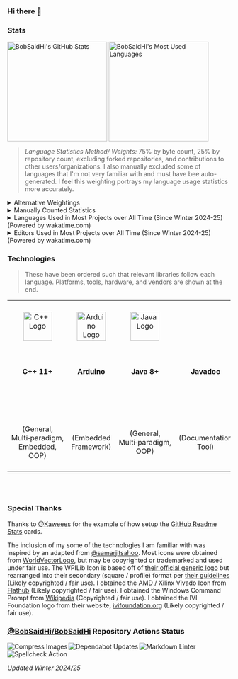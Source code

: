 ### Hi there 👋

<!--
**BobSaidHi/BobSaidHi** is a ✨ _special_ ✨ repository because its `README.md` (this file) appears on your GitHub profile.

Here are some ideas to get you started:

- 🔭 I’m currently working on ...
- 🌱 I’m currently learning ...
- 👯 I’m looking to collaborate on ...
- 🤔 I’m looking for help with ...
- 💬 Ask me about ...
- 📫 How to reach me: ...
- 😄 Pronouns: ...
- ⚡ Fun fact: ...
-->

### Stats

<!-- Public Instance
![BobSaidHi's GitHub stats](https://github-readme-stats.vercel.app/api?username=BobSaidHi&show_icons=true&theme=transparent) ![Top Langs](https://github-readme-stats.vercel.app/api/top-langs/?username=BobSaidHi&exclude_repo=&hide=Dockerfile,Processing)
-->

<!-- Private Instance, slightly more accurate, especially for the main stats card -->
<!-- This alignment is still less than ideal though
![BobSaidHi's GitHub stats](https://github-readme-stats-omega-drab-90.vercel.app/api?username=BobSaidHi&show_icons=true&theme=transparent) ![Top Langs](https://github-readme-stats-omega-drab-90.vercel.app/api/top-langs/?username=BobSaidHi&exclude_repo=&hide=Dockerfile,Processing)
-->

<!-- Begin HTML -->
<!-- Private Instance w/ better formatting -->
<div>
  <img height=225 align="center"
    src="https://github-readme-stats-omega-drab-90.vercel.app/api?username=BobSaidHi&show=prs_merged_percentage&show_icons=true&theme=transparent"
    alt="BobSaidHi's GitHub Stats" />
  <img height=225 align="center"
    src="https://github-readme-stats-omega-drab-90.vercel.app/api/top-langs/?username=BobSaidHi&exclude_repo=&hide=Dockerfile,Processing,VHDL,TCL,Verilog,Perl&size_weight=0.75&count_weight=0.25&langs_count=8&layout=compact"
    alt="BobSaidHi's Most Used Languages" />
</div>
<!-- End HTML -->

> *Language Statistics Method/ Weights:* 75% by byte count, 25% by repository count, excluding forked repositories, and contributions to other users/organizations.  I also manually excluded some of languages that I'm not very familiar with and must have bee auto-generated.  I feel this weighting portrays my language usage statistics more accurately.
<!-- Apparently, details is an actual HTML element, but GitHub officially supports mixing it with Mardown -->
<details>
<summary>Alternative Weightings</summary>

| <center>Default Weighting<br>(100% by byte count, 0% by repository count)</center> | <center>Recommended Weighting<br>(50% by byte count, 50% by repository count)</center> |
| --- | --- |
| <center><img height=250 align="center" src="https://github-readme-stats-omega-drab-90.vercel.app/api/top-langs/?username=BobSaidHi&exclude_repo=&hide=Dockerfile,Processing,VHDL,Perl&size_weight=1&count_weight=0.5&langs_count=10&layout=compact" alt="BobSaidHi's Most Used Languages" /></center> | <center><img height=250 align="center" src="https://github-readme-stats-omega-drab-90.vercel.app/api/top-langs/?username=BobSaidHi&exclude_repo=&hide=Dockerfile,Processing,VHDL,Perl&size_weight=0.5&count_weight=0.5&langs_count=10&layout=compact" alt="BobSaidHi's Most Used Languages" /></center> |

</details>

<details>
<summary>Manually Counted Statistics</summary>

> Only counting the top languages in each repository.
>
> Mixed C++ and Python repositories are likely not counted properly.
> Mixed SystemVerilog, Other HDL, and Assembly repositories are likely not counted properly
>
> *Updated Fall 2024*

| Language    | Repositories Count | Files Count | Percentage Repos / Files |
| ---     | ---   | ---   | ---       |
| Java   | 27  | 278  | 53% / 63% |
| SystemVerilog      | 05  | 100  | 10% / 22% |
| Python | 13  | 036  | 25% / 08% |
| C++/C   | 05   | 20  | 10% / 05% |
| ASM    | 01   | 13  | 02% / 03% |
| **TOTALS**   | **51**  | **439**  | **100% / 100%** |

</details>

<!-- Begin HTML -->
<details>
<summary>Languages Used in Most Projects over All Time (Since Winter 2024-25) (Powered by wakatime.com)</summary>

<!-- PNG version: https://wakatime.com/share/@BobSaidHi/ce6be866-4c3b-4e31-8919-91dc5485cd2e.png -->
<!-- SVG version: https://wakatime.com/share/@BobSaidHi/d5403ac7-ec5c-4a8e-9c99-2ab6ed87d7f0.svg -->
<!-- SVG version (No title): https://wakatime.com/share/@BobSaidHi/9b40d0e1-f14e-4c90-9694-0411dc0c806d.svg -->


<!-- Private Instance w/ better formatting -->
<div>
  <img height=500 align="center"
    src="https://wakatime.com/share/@BobSaidHi/9b40d0e1-f14e-4c90-9694-0411dc0c806d.svg"
    alt="Languages Used in Most Projects over All Time (Since Winter 2024-25) (Powered by wakatime.com)" />
</div>

</details>

<details>
<summary>Editors Used in Most Projects over All Time (Since Winter 2024-25) (Powered by wakatime.com)</summary>

<!-- SVG version (No title): https://wakatime.com/share/@BobSaidHi/9b40d0e1-f14e-4c90-9694-0411dc0c806d.svg -->


<!-- Private Instance w/ better formatting -->
<div>
  <img height=500 align="center"
    src="https://wakatime.com/share/@BobSaidHi/5d801706-f083-4aea-b63c-5755058e2856.svg"
    alt="Editors Used in Most Projects over All Time (Since Winter 2024-25) (Powered by wakatime.com)" />
</div>

</details>
<!-- End HTML -->

### Technologies

> These have been ordered such that relevant libraries follow each language.  Platforms, tools, hardware, and vendors are shown at the end.

<!-- Begin HTML -->
<!-- Programming Languages -->
<table>
  <!-- Icons -->
  <tr>
    <!-- Programming Languages -->
    <!-- C++ -->
    <td align="center">
      <div style="min-width:120px;">
        <img src="https://cdn.worldvectorlogo.com/logos/c.svg" alt="C++ Logo" width="65" />
      </div>
    </td>
    <td align="center">
      <div style="min-width:80px;">
        <img src="https://cdn.worldvectorlogo.com/logos/arduino-1.svg" alt="Arduino Logo" width="65" />
      </div>
    </td>
    <!-- Java -->
    <td align="center">
      <div style="min-width:120px;">
        <img src="https://cdn.worldvectorlogo.com/logos/java-14.svg" alt="Java Logo" width="65" />
      </div>
    </td>
    <td align="center">
      <div style="min-width:120;">
      </div>
    </td>
    <td align="center">
      <div style="min-width:80px;">
        <img src="https://github.com/user-attachments/assets/0612e8f0-f786-4159-861a-738c06d36ccf" alt="WPILib Logo" width="65" />
      </div>
    </td>
    <!-- Python -->
    <td align="center">
      <div style="min-width:120px;">
        <img src="https://cdn.worldvectorlogo.com/logos/python-5.svg" alt="Python Logo" width="65" />
      </div>
    </td>
    <td align="center" rowspan="1">
      <div style="min-width:80px;">
        <p>&nbsp;&nbsp;&nbsp;&nbsp;&nbsp;&nbsp;&nbsp;&nbsp;&nbsp;&nbsp;&nbsp;&nbsp;&nbsp;&nbsp;&nbsp;&nbsp;</p>
        <b><i>Additional Python Libraries</i></b>
      </div>
    </td>
    <!-- HDLs -->
    <td align="center">
      <div style="min-width:80px;">
      </div>
    </td>
    <td align="center">
      <div style="min-width:80px;">
        <img
          src="https://flathub.org/_next/image?url=https%3A%2F%2Fdl.flathub.org%2Fmedia%2Fcom%2Fgithub%2Fcorna.Vivado%2F07ad2cd5a0a53383dce2081f799f9726%2Ficons%2F128x128%2Fcom.github.corna.Vivado.png&w=256&q=100"
          alt="Vivado Logo" width="65" />
      </div>
    </td>
    <!-- Markup Languages -->
    <td align="center">
      <div style="min-width:80px;">
        <img src="https://cdn.worldvectorlogo.com/logos/html-1.svg" alt="HTML Logo" width="65" />
      </div>
    </td>
    <td align="center">
      <div style="min-width:80px;">
        <img src="https://cdn.worldvectorlogo.com/logos/markdown.svg" alt="Markdown Logo" width="65" />
      </div>
    </td>
    <!-- Scripting Languages -->
    <td align="center">
      <div style="min-width:80px;">
        <img src="https://upload.wikimedia.org/wikipedia/en/e/ef/Command_prompt_icon_%28windows%29.png" alt="Command Prompt Icon"
          width="65" />
      </div>
    </td>
    <td align="center">
      <div style="min-width:140px;">
        <img src="https://ivifoundation.org/assets/images/square-logo.png" alt="IVI Foundation Logo" width="65" />
    </td>
    <!-- Tools -->
    <td align="center">
      <div style="min-width:80px;">
      </div>
    </td>
    <td align="center">
      <div style="min-width:80px;">
        <img src="https://cdn.worldvectorlogo.com/logos/draw-io.svg" alt="Draw.io Logo" width="65" />
    </td>
    <td align="center">
      <div style="min-width:80px;">
    </td>
    <!-- OS -->
    <td align="center">
      <div style="min-width:80px;">
        <img src="https://cdn.worldvectorlogo.com/logos/microsoft-windows-22.svg" alt="Windows 10 Logo" width="65" />
      </div>
    </td>
    <td align="center">
      <div style="min-width:80px;">
        <img src="https://cdn.worldvectorlogo.com/logos/debian-2.svg" alt="Debian Logo" width="65" />
    </td>
    <!-- Developer Platforms -->
    <td align="center">
      <div style="min-width:80px;">
        <img src="https://cdn.worldvectorlogo.com/logos/github-icon-1.svg" alt="GitHub Logo" width="65" />
      </div>
    </td>
    <td align="center">
      <div style="min-width:80px;">
      </div>
    </td>
    <td align="center">
      <div style="min-width:80px;">
        <img src="https://cdn.worldvectorlogo.com/logos/gitlab.svg" alt="GitLab Logo" width="65" />
    </td>
    <!-- IDEs -->
    <td align="center">
      <div style="min-width:80px;">
        <img src="https://cdn.worldvectorlogo.com/logos/visual-studio-code-1.svg" alt="VS Code Logo" width="65" />
      </div>
    </td>
    <td align="center">
      <div style="min-width:80px;">
        <img src="https://cdn.worldvectorlogo.com/logos/jetbrains-pycharm.svg" alt="PyCharm Logo" width="65" />
      </div>
    </td>
    <td align="center">
      <div style="min-width:80px;">
        <img src="https://cdn.worldvectorlogo.com/logos/intellij-idea-1.svg" alt="JetBrains IDEA Logo" width="65" />
      </div>
    </td>
    <td align="center">
      <div style="min-width:80px;">
        <img src="https://cdn.worldvectorlogo.com/logos/eclipse-11.svg" alt="Eclipse Logo" width="65" />
      </div>
    </td>
    <td align="center">
      <div style="min-width:80px;">
        <img src="https://cdn.worldvectorlogo.com/logos/notepadd-.svg" alt="Notepad++ Logo" width="65" />
      </div>
    </td>
    <!-- Additional Software -->
    <td align="center" rowspan="1">
      <div style="min-width:140px;">
        <p>&nbsp;&nbsp;&nbsp;&nbsp;&nbsp;&nbsp;&nbsp;&nbsp;&nbsp;&nbsp;&nbsp;&nbsp;&nbsp;&nbsp;&nbsp;&nbsp;</p>
        <b><i>Additional Software</i></b>
      </div>
    </td>
    <!-- CAD Software -->
    <td align="center" rowspan="1">
      <div style="min-width:140px;">
        <p>&nbsp;&nbsp;&nbsp;&nbsp;&nbsp;&nbsp;&nbsp;&nbsp;&nbsp;&nbsp;&nbsp;&nbsp;&nbsp;&nbsp;&nbsp;&nbsp;&nbsp;&nbsp;&nbsp;&nbsp;</p>
        <b><i>CAD Software</i></b>
      </div>
    </td>
    <!-- Office Software -->
    <td align="center" rowspan="1">
      <div style="min-width:140px;">
        <p>&nbsp;&nbsp;&nbsp;&nbsp;&nbsp;&nbsp;&nbsp;&nbsp;&nbsp;&nbsp;&nbsp;&nbsp;&nbsp;&nbsp;&nbsp;&nbsp;&nbsp;&nbsp;&nbsp;&nbsp;</p>
        <b><i>Office Software</i></b>
      </div>
    </td>
    <!-- Selected COTS Part OEMs -->
    <td align="center" rowspan="1">
      <div style="min-width:230px;">
        <p>&nbsp;&nbsp;&nbsp;&nbsp;&nbsp;&nbsp;&nbsp;&nbsp;&nbsp;&nbsp;&nbsp;&nbsp;&nbsp;&nbsp;&nbsp;&nbsp;&nbsp;&nbsp;&nbsp;&nbsp;&nbsp;&nbsp;&nbsp;&nbsp;&nbsp;&nbsp;&nbsp;&nbsp;&nbsp;&nbsp;&nbsp;&nbsp;&nbsp;&nbsp;</p>
        <b><i>Selected COTS Part OEMs</i></b>
      </div>
    </td>
    <!-- Selected Equipment OEMs -->
    <td align="center" rowspan="1">
      <div style="min-width:230px;">
        <p>&nbsp;&nbsp;&nbsp;&nbsp;&nbsp;&nbsp;&nbsp;&nbsp;&nbsp;&nbsp;&nbsp;&nbsp;&nbsp;&nbsp;&nbsp;&nbsp;&nbsp;&nbsp;&nbsp;&nbsp;&nbsp;&nbsp;&nbsp;&nbsp;&nbsp;&nbsp;&nbsp;&nbsp;&nbsp;&nbsp;&nbsp;&nbsp;&nbsp;&nbsp;</p>
        <b><i>Selected Equipment OEMs</i></b>
      </div>
    </td>
    <!-- Additional Favorite Vendors -->
    <td align="center" rowspan="1">
      <div style="min-width:140px;">
        <p>&nbsp;&nbsp;&nbsp;&nbsp;&nbsp;&nbsp;&nbsp;&nbsp;&nbsp;&nbsp;&nbsp;&nbsp;&nbsp;&nbsp;&nbsp;&nbsp;&nbsp;&nbsp;&nbsp;&nbsp;</p>
        <b><i>Additional Favorite Vendors</i></b>
      </div>
    </td>
  </tr>
  <!-- Names  -->
  <tr>
    <!-- Programming Languages -->
    <!-- C++ -->
    <td align="center">
      <div>
        <b>C++ 11+</b>
        <p>&nbsp;&nbsp;&nbsp;&nbsp;&nbsp;&nbsp;&nbsp;&nbsp;&nbsp;&nbsp;&nbsp;&nbsp;&nbsp;&nbsp;&nbsp;&nbsp;&nbsp;&nbsp;&nbsp;&nbsp;</p>
      </div>
    </td>
    <td align="center">
      <div>
        <b>Arduino</b>
        <p>&nbsp;&nbsp;&nbsp;&nbsp;&nbsp;&nbsp;&nbsp;&nbsp;&nbsp;&nbsp;&nbsp;&nbsp;&nbsp;&nbsp;&nbsp;&nbsp;</p>
      </div>
    </td>
    <!-- Java -->
    <td align="center">
      <div>
        <b>Java 8+</b>
        <p>&nbsp;&nbsp;&nbsp;&nbsp;&nbsp;&nbsp;&nbsp;&nbsp;&nbsp;&nbsp;&nbsp;&nbsp;&nbsp;&nbsp;&nbsp;&nbsp;&nbsp;&nbsp;&nbsp;&nbsp;</p>
      </div>
    </td>
    <td align="center">
      <div>
        <b>Javadoc</b>
        <p>&nbsp;&nbsp;&nbsp;&nbsp;&nbsp;&nbsp;&nbsp;&nbsp;&nbsp;&nbsp;&nbsp;&nbsp;&nbsp;&nbsp;&nbsp;&nbsp;</p>
      </div>
    </td>
    <td align="center">
      <div>
        <b>WPILib</b> (2019-22)
        <p>&nbsp;&nbsp;&nbsp;&nbsp;&nbsp;&nbsp;&nbsp;&nbsp;&nbsp;&nbsp;&nbsp;&nbsp;&nbsp;&nbsp;&nbsp;&nbsp;</p>
      </div>
    </td>
    <!-- Python -->
    <td align="center">
      <div>
        <b>Python 3</b>
        <p>&nbsp;&nbsp;&nbsp;&nbsp;&nbsp;&nbsp;&nbsp;&nbsp;&nbsp;&nbsp;&nbsp;&nbsp;&nbsp;&nbsp;&nbsp;&nbsp;&nbsp;&nbsp;&nbsp;&nbsp;</p>
      </div>
    </td>
    <td align="center" rowspan="2">
      <div>
        Easy&nbsp;SCPI<br>
        logging<br>
        ODrive<br>
        PySimpleGui<br>
        PyVISA<br>
        Requests<br>
      </div>
    </td>
    <!-- HDLs -->
    <td align="center">
      <div>
        <b>SystemVerilog</b>
        <p>&nbsp;&nbsp;&nbsp;&nbsp;&nbsp;&nbsp;&nbsp;&nbsp;&nbsp;&nbsp;&nbsp;&nbsp;&nbsp;&nbsp;&nbsp;&nbsp;</p>
      </div>
    </td>
    <td align="center">
      <div>
        AMD&nbsp;(Xilinx) <b>Vivado</b>
        <p>&nbsp;&nbsp;&nbsp;&nbsp;&nbsp;&nbsp;&nbsp;&nbsp;&nbsp;&nbsp;&nbsp;&nbsp;&nbsp;&nbsp;&nbsp;&nbsp;&nbsp;&nbsp;&nbsp;&nbsp;
      </div>
    </td>
    <!-- Markup Languages -->
    <td align="center">
      <div>
        <b>HTML</b>
        <p>&nbsp;&nbsp;&nbsp;&nbsp;&nbsp;&nbsp;&nbsp;&nbsp;&nbsp;&nbsp;&nbsp;&nbsp;&nbsp;&nbsp;&nbsp;&nbsp;</p>
      </div>
    </td>
    <td align="center">
      <div>
        <b>Markdown</b>
        <p>&nbsp;&nbsp;&nbsp;&nbsp;&nbsp;&nbsp;&nbsp;&nbsp;&nbsp;&nbsp;&nbsp;&nbsp;&nbsp;&nbsp;&nbsp;&nbsp;</p>
      </div>
    </td>
    <!-- Scripting Languages -->
    <td align="center">
      <div>
        <b>Windows CMD</b>
        <p>&nbsp;&nbsp;&nbsp;&nbsp;&nbsp;&nbsp;&nbsp;&nbsp;&nbsp;&nbsp;&nbsp;&nbsp;&nbsp;&nbsp;&nbsp;&nbsp;</p>
      </div>
    </td>
    <td align="center">
      <div>
        <b>Standard Commands for Programmable Instruments (SCPI)</b>
    </td>
    <!-- Tools -->
    <td align="center">
      <div>
        <b>Doxygen</b>
        <p>&nbsp;&nbsp;&nbsp;&nbsp;&nbsp;&nbsp;&nbsp;&nbsp;&nbsp;&nbsp;&nbsp;&nbsp;&nbsp;&nbsp;&nbsp;&nbsp;</p>
      </div>
    </td>
    <td align="center">
      <div>
        <b>Draw.io</b>
        <p>&nbsp;&nbsp;&nbsp;&nbsp;&nbsp;&nbsp;&nbsp;&nbsp;&nbsp;&nbsp;&nbsp;&nbsp;&nbsp;&nbsp;&nbsp;&nbsp;</p>
    </td>
    <td align="center">
      <div>
        <b>WireViz</b>
        <p>&nbsp;&nbsp;&nbsp;&nbsp;&nbsp;&nbsp;&nbsp;&nbsp;&nbsp;&nbsp;&nbsp;&nbsp;&nbsp;&nbsp;&nbsp;&nbsp;</p>
    </td>
    <!-- OS -->
    <td align="center">
      <div>
        <b>Windows</b> 7/8/10+
        <p>&nbsp;&nbsp;&nbsp;&nbsp;&nbsp;&nbsp;&nbsp;&nbsp;&nbsp;&nbsp;&nbsp;&nbsp;&nbsp;&nbsp;&nbsp;&nbsp;</p>
      </div>
    </td>
    <td align="center">
      <div>
        <b>Debian Linux</b>
        <p>&nbsp;&nbsp;&nbsp;&nbsp;&nbsp;&nbsp;&nbsp;&nbsp;&nbsp;&nbsp;&nbsp;&nbsp;&nbsp;&nbsp;&nbsp;&nbsp;</p>
    </td>
    <!-- Developer Platforms -->
    <td align="center">
      <div>
        <b>GitHub</b>
        <p>&nbsp;&nbsp;&nbsp;&nbsp;&nbsp;&nbsp;&nbsp;&nbsp;&nbsp;&nbsp;&nbsp;&nbsp;&nbsp;&nbsp;&nbsp;&nbsp;</p>
      </div>
    </td>
    <td align="center">
      <div>
        <b>GitHub Actions</b>
        <p>&nbsp;&nbsp;&nbsp;&nbsp;&nbsp;&nbsp;&nbsp;&nbsp;&nbsp;&nbsp;&nbsp;&nbsp;&nbsp;&nbsp;&nbsp;&nbsp;</p>
      </div>
    </td>
    <td align="center">
      <div>
        <b>GitLab</b>
        <p>&nbsp;&nbsp;&nbsp;&nbsp;&nbsp;&nbsp;&nbsp;&nbsp;&nbsp;&nbsp;&nbsp;&nbsp;&nbsp;&nbsp;&nbsp;&nbsp;</p>
    </td>
    <!-- IDEs -->
    <td align="center">
      <div>
        Microsoft <b>Visual Studio Code</b>
        <p>&nbsp;&nbsp;&nbsp;&nbsp;&nbsp;&nbsp;&nbsp;&nbsp;&nbsp;&nbsp;&nbsp;&nbsp;&nbsp;&nbsp;&nbsp;&nbsp;</p>
      </div>
    </td>
    <td align="center">
      <div>
        JetBrains <b>Pycharm</b>
        <p>&nbsp;&nbsp;&nbsp;&nbsp;&nbsp;&nbsp;&nbsp;&nbsp;&nbsp;&nbsp;&nbsp;&nbsp;&nbsp;&nbsp;&nbsp;&nbsp;</p>
      </div>
    </td>
    <td align="center">
      <div>
        JetBrains <b>IDEA</b>
        <p>&nbsp;&nbsp;&nbsp;&nbsp;&nbsp;&nbsp;&nbsp;&nbsp;&nbsp;&nbsp;&nbsp;&nbsp;&nbsp;&nbsp;&nbsp;&nbsp;</p>
      </div>
    </td>
    <td align="center">
      <div>
        <b>Eclipse</b>
        <p>&nbsp;&nbsp;&nbsp;&nbsp;&nbsp;&nbsp;&nbsp;&nbsp;&nbsp;&nbsp;&nbsp;&nbsp;&nbsp;&nbsp;&nbsp;&nbsp;</p>
      </div>
    </td>
    <td align="center">
      <div>
        <nobr><b>Notepad++</b></nobr>
        <p>&nbsp;&nbsp;&nbsp;&nbsp;&nbsp;&nbsp;&nbsp;&nbsp;&nbsp;&nbsp;&nbsp;&nbsp;&nbsp;&nbsp;&nbsp;&nbsp;&nbsp;&nbsp;&nbsp;&nbsp;</p>
      </div>
    </td>
    <!-- Additional Software -->
    <td align="center" rowspan="2">
      <div>
        Confluence<br>
        Git<br>
        Jira<br>
        PuTTY<br>
        Trello<br>
      </div>
    </td>
    <!-- CAD Software -->
    <td align="center" rowspan="2">
      <div>
        Autodesk&nbsp;AutoCad<br>
        Autodesk&nbsp;Fusion360<br>
        Autodesk&nbsp;Revit<br>
        DigiKey&nbsp;Scheme-It<br>
      </div>
    </td>
    <!-- Office Software -->
    <td align="center" rowspan="2">
      <div>
        Adobe&nbsp;Acrobat<br>
        Apache&nbsp;OpenOffice<br>
        Google&nbsp;Workspace<br>
        Microsoft&nbsp;Office<br>
      </div>
    </td>
    <!-- Selected COTS Part OEMs -->
    <td align="center" rowspan="2">
      <div>
        Adafruit&nbsp;Industries<br>
        Arduino&nbsp;(Uno&nbsp;Rev3)<br>
        Cross&nbsp;the&nbsp;Road&nbsp;Electronics<br>
        Digilent&nbsp;(Basys&nbsp;3&nbsp;Artix-7&nbsp;FPGA)<br>
        Espressif&nbsp;Systems&nbsp;(ESP32)<br>
        National&nbsp;Instruments&nbsp;(roboRIO)<br>
        Raspberry&nbsp;Pi&nbsp;(3b)<br>
        REV&nbsp;Robotics<br>
        VEX&nbsp;Robotics<br>
      </div>
    </td>
    <!-- Selected Equipment OEMs -->
    <td align="center" rowspan="2">
      <div>
        Agilent&nbsp;Technologies,&nbsp;Inc.<br>
        Asus<br>
        Dell<br>
        HP<br>
        Keysight&nbsp;Technologies<br>
        Netgear<br>
        RIGOL&nbsp;Technologies<br>
        Siglent&nbsp;Technologies<br>
      </div>
    </td>
    <!-- Additional Favorite Vendors -->
    <td align="center" rowspan="2">
      <div>
        AndyMark,&nbsp;Inc.<br>
        Digi-Key&nbsp;Electronics<br>
        Grainger<br>
      </div>
    </td>
  </tr>
  <!-- Entry Types -->
  <tr>
    <!-- Programming Languages -->
    <!-- C++ -->
    <td align="center">
      <div>
        (General,<br>
        Multi&#8209;paradigm,<br>
        Embedded,<br>
        OOP)
      </div>
    </td>
    <td align="center">
      <div>
        (Embedded Framework)
      </div>
    </td>
    <!-- Java -->
    <td align="center">
      <div>
        (General,<br>
        Multi&#8209;paradigm,<br>
        OOP)
      </div>
    </td>
    <td align="center">
      <div>
        (Documentation Tool)
      </div>
    </td>
    <td align="center">
      <div>
        (Robotics Framework)
      </div>
    </td>
    <!-- Python -->
    <td align="center">
      <div>
        (General,<br>
        Scripting,<br>
        Multi&#8209;paradigm,<br>
        OOP)
      </div>
    </td>
    <!-- Python -->
    <!-- HDLs -->
    <td align="center">
      <div>
        (Hardware Description Language)
      </div>
    </td>
    <td align="center">
      <div>
        (FPGA Design Suite)
      </div>
    </td>
    <!-- Markup Languages -->
    <td align="center">
      <div>
        (Markup)
      </div>
    </td>
    <td align="center">
      <div>
        (Markup)
      </div>
    </td>
    <!-- Scripting Languages -->
    <td align="center">
      <div>
        (Shell)
      </div>
    </td>
    <td align="center">
      <div>
        <p>&nbsp;&nbsp;&nbsp;&nbsp;&nbsp;&nbsp;&nbsp;&nbsp;&nbsp;&nbsp;&nbsp;&nbsp;&nbsp;&nbsp;&nbsp;&nbsp;&nbsp;&nbsp;&nbsp;&nbsp;&nbsp;&nbsp;&nbsp;&nbsp;&nbsp;&nbsp;&nbsp;&nbsp;&nbsp;&nbsp;&nbsp;&nbsp;&nbsp;&nbsp;</p>
        (Shell Commands)
        <p>&nbsp;&nbsp;&nbsp;&nbsp;&nbsp;&nbsp;&nbsp;&nbsp;&nbsp;&nbsp;&nbsp;&nbsp;&nbsp;&nbsp;&nbsp;&nbsp;&nbsp;&nbsp;&nbsp;&nbsp;&nbsp;&nbsp;&nbsp;&nbsp;&nbsp;&nbsp;&nbsp;&nbsp;&nbsp;&nbsp;&nbsp;&nbsp;&nbsp;&nbsp;</p>
    </td>
    <!-- Tools -->
    <td align="center">
      <div>
        (Documentation Tool)
      </div>
    </td>
    <td align="center">
      <div>
        (General Diagramming Tool)
      </div>
    </td>
    <td align="center">
      <div>
        (Wiring Diagramming Tool)
    </td>
    <!-- OS -->
    <td align="center">
      <div>
        (OS)
      </div>
    </td>
    <td align="center">
      <div>
        (OS)
    </td>
    <!-- Developer Platforms -->
    <td align="center">
      <div>
        (Developer Platform)
      </div>
    </td>
    <td align="center">
      <div>
        (CI/CD)
      </div>
    </td>
    <td align="center">
      <div>
        (Developer Platform)
    </td>
    <!-- IDEs -->
    <td align="center">
      <div>
        (General IDE)
      </div>
    </td>
    <td align="center">
      <div>
        (IDE)
      </div>
    </td>
    <td align="center">
      <div>
        (IDE)
      </div>
    </td>
    <td align="center">
      <div>
        (IDE)
      </div>
    </td>
    <td align="center">
      <div>
        (Text Editor)
      </div>
    </td>
    <!-- Additional Software -->
    <!-- CAD Software -->
    <!-- Office Software -->
    <!-- Selected COTS Part OEMs -->
    <!-- Selected Equipment OEMs -->
    <!-- Additional Favorite Vendors -->
  </tr>
</table>
<!-- End HTML -->

<br>
<br>

### Special Thanks

Thanks to [@Kaweees](https://github.com/Kaweees/Kaweees/blob/master/README.md) for the example of how setup the [GitHub Readme Stats](https://github.com/anuraghazra/github-readme-stats#readme) cards.

The inclusion of my some of the technologies I am familiar with was inspired by an adapted from [@samarjitsahoo](https://github.com/samarjitsahoo#-my-tech-stack).  Most icons were obtained from [WorldVectorLogo](https://worldvectorlogo.com), but may be copyrighted or trademarked and used under fair use.  The WPILib Icon is based off of [their official generic logo](https://github.com/wpilibsuite/branding/blob/main/wpilib-generic.svg) but rearranged into their secondary (square / profile) format per [their guidelines](https://github.com/wpilibsuite/branding/blob/main/WPILib-Logo-Branding-Guidelines-2024.pdf)  (Likely copyrighted / fair use).  I obtained the AMD / Xilinx Vivado Icon from [Flathub](https://flathub.org/apps/com.github.corna.Vivado) (Likely copyrighted / fair use).  I obtained the Windows Command Prompt from [Wikipedia](https://en.wikipedia.org/wiki/File:Command_prompt_icon_(windows).png) (Copyrighted / fair use). I obtained the IVI Foundation logo from their website, [ivifoundation.org](https://www.ivifoundation.org/) (Likely copyrighted / fair use).

### [@BobSaidHi/BobSaidHi](https://github.com/BobSaidHi/BobSaidHi) Repository Actions Status

<!-- Begin HTML -->
<div>
  <a href="https://github.com/BobSaidHi/BobSaidHi/actions/workflows/imageActions.yml"><img align="left"
      src="https://github.com/BobSaidHi/BobSaidHi/actions/workflows/imageActions.yml/badge.svg" alt="Compress Images" /></a>
  <a href="https://github.com/BobSaidHi/BobSaidHi/actions/workflows/dependabot/dependabot-updates"><img align="left"
      src="https://github.com/BobSaidHi/BobSaidHi/actions/workflows/dependabot/dependabot-updates/badge.svg" alt="Dependabot Updates" /></a>
  <a href="https://github.com/BobSaidHi/BobSaidHi/actions/workflows/markdownwonLinter.yml"><img align="left"
      src="https://github.com/BobSaidHi/BobSaidHi/actions/workflows/markdownwonLinter.yml/badge.svg" alt="Markdown Linter" /></a>
  <a href="https://github.com/BobSaidHi/BobSaidHi/actions/workflows/spell.yml"><img align="left"
      src="https://github.com/BobSaidHi/BobSaidHi/actions/workflows/spell.yml/badge.svg" alt="Spellcheck Action" /></a>
</div>
<!-- End HTML -->

<br>
<br>

*Updated Winter 2024/25*

